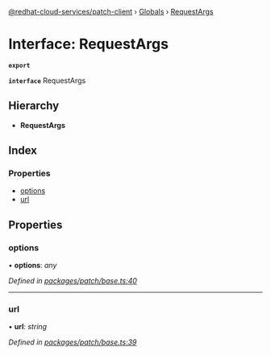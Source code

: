 [@redhat-cloud-services/patch-client](../README.md) › [Globals](../globals.md) › [RequestArgs](requestargs.md)

# Interface: RequestArgs

**`export`** 

**`interface`** RequestArgs

## Hierarchy

* **RequestArgs**

## Index

### Properties

* [options](requestargs.md#options)
* [url](requestargs.md#url)

## Properties

###  options

• **options**: *any*

*Defined in [packages/patch/base.ts:40](https://github.com/leSamo/javascript-clients/blob/8e7ff04/packages/patch/base.ts#L40)*

___

###  url

• **url**: *string*

*Defined in [packages/patch/base.ts:39](https://github.com/leSamo/javascript-clients/blob/8e7ff04/packages/patch/base.ts#L39)*
